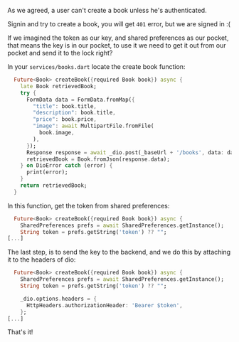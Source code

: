 As we agreed, a user can't create a book unless he's authenticated.

Signin and try to create a book, you will get `401` error, but we are signed in :(

If we imagined the token as our key, and shared preferences as our pocket, that means the key is in our pocket, to use it we need to get it out from our pocket and send it to the lock right?

In your `services/books.dart` locate the create book function:

```dart
  Future<Book> createBook({required Book book}) async {
    late Book retrievedBook;
    try {
      FormData data = FormData.fromMap({
        "title": book.title,
        "description": book.title,
        "price": book.price,
        "image": await MultipartFile.fromFile(
          book.image,
        ),
      });
      Response response = await _dio.post(_baseUrl + '/books', data: data);
      retrievedBook = Book.fromJson(response.data);
    } on DioError catch (error) {
      print(error);
    }
    return retrievedBook;
  }
```

In this function, get the token from shared preferences:

```dart
  Future<Book> createBook({required Book book}) async {
    SharedPreferences prefs = await SharedPreferences.getInstance();
    String token = prefs.getString('token') ?? "";
[...]
```

The last step, is to send the key to the backend, and we do this by attaching it to the headers of dio:

```dart
  Future<Book> createBook({required Book book}) async {
    SharedPreferences prefs = await SharedPreferences.getInstance();
    String token = prefs.getString('token') ?? "";

    _dio.options.headers = {
      HttpHeaders.authorizationHeader: 'Bearer $token',
    };
[...]
```

That's it!
